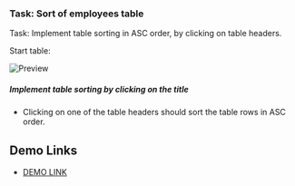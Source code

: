 ### Task: Sort of employees table

Task: Implement table sorting in ASC order, by clicking on table headers. 

Start table:

![Preview](./src/images/preview.png)

##### Implement table sorting by clicking on the title
- Clicking on one of the table headers should sort the table rows in ASC order.

## Demo Links

- [DEMO LINK](https://AndriiZakharenko.github.io/js_sort_table_DOM/)


